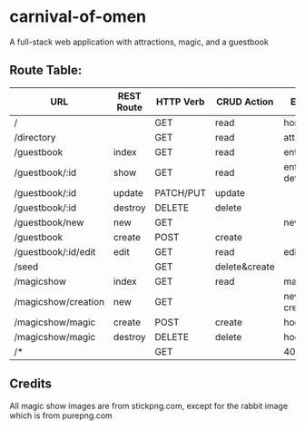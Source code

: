 # carnival-of-omen
A full-stack web application with attractions, magic, and a guestbook

## Route Table:
| URL                 | REST Route | HTTP Verb | CRUD Action  | EJS View(s)       | Created Yet? |
|---------------------|------------|-----------|--------------|-------------------|--------------|
| /                   |            | GET       | read         | home.ejs          | No           |
| /directory          |            | GET       | read         | attractions.ejs   | No           |
| /guestbook          | index      | GET       | read         | entry-index.ejs   | No           |
| /guestbook/:id      | show       | GET       | read         | entry-details.ejs | No           |
| /guestbook/:id      | update     | PATCH/PUT | update       |                   | No           |
| /guestbook/:id      | destroy    | DELETE    | delete       |                   | No           |
| /guestbook/new      | new        | GET       |              | new-entry.ejs     | No           |
| /guestbook          | create     | POST      | create       |                   | No           |
| /guestbook/:id/edit | edit       | GET       | read         | edit-entry.ejs    | No           |
| /seed               |            | GET       | delete&create|                   | No           |
| /magicshow          | index      | GET       | read         | magicshow.ejs     | No           |
| /magicshow/creation | new        | GET       |              | new-creation.ejs  | No           |
| /magicshow/magic    | create     | POST      | create       | hocuspocus.ejs    | No           |
| /magicshow/magic    | destroy    | DELETE    | delete       | hocuspocus.ejs    | No           |
| /*                  |            | GET       |              | 404.ejs           | No           |

## Credits
All magic show images are from stickpng.com, except for the rabbit image which is from purepng.com